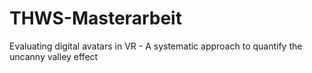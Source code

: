 # THWS-Masterarbeit
Evaluating digital avatars in VR - A systematic approach to quantify the uncanny valley effect
